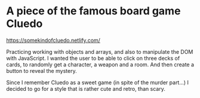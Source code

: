 # A piece of the famous board game Cluedo

https://somekindofcluedo.netlify.com/

Practicing working with objects and arrays, and also to manipulate the DOM with JavaScript. I wanted the user to be able to click on three decks of cards, to randomly get a character, a weapon and a room. And then create a button to reveal the mystery.

Since I remember Cluedo as a sweet game (in spite of the murder part...) I decided to go for a style that is rather cute and retro, than scary.
